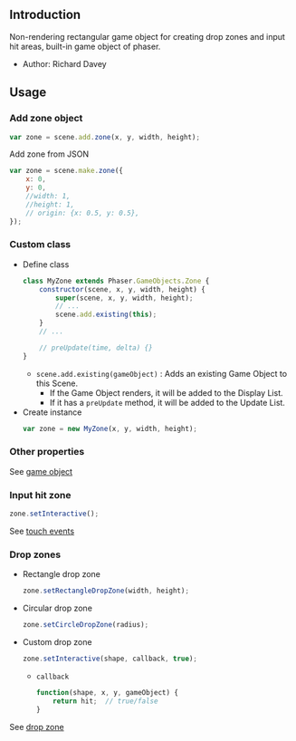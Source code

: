 ## Introduction

Non-rendering rectangular game object for creating drop zones and input hit areas, built-in game object of phaser.

- Author: Richard Davey

## Usage

### Add zone object

```javascript
var zone = scene.add.zone(x, y, width, height);
```

Add zone from JSON

```javascript
var zone = scene.make.zone({
    x: 0,
    y: 0,
    //width: 1,
    //height: 1,
    // origin: {x: 0.5, y: 0.5},
});
```

### Custom class

- Define class
    ```javascript
    class MyZone extends Phaser.GameObjects.Zone {
        constructor(scene, x, y, width, height) {
            super(scene, x, y, width, height);
            // ...
            scene.add.existing(this);
        }
        // ...

        // preUpdate(time, delta) {}
    }
    ```
    - `scene.add.existing(gameObject)` : Adds an existing Game Object to this Scene.
        - If the Game Object renders, it will be added to the Display List.
        - If it has a `preUpdate` method, it will be added to the Update List.
- Create instance
    ```javascript
    var zone = new MyZone(x, y, width, height);
    ```

### Other properties

See [game object](gameobject.md)

### Input hit zone

```javascript
zone.setInteractive();
```

See [touch events](touchevents.md#register-interactive)

### Drop zones

- Rectangle drop zone
    ```javascript
    zone.setRectangleDropZone(width, height);
    ```
- Circular drop zone
    ```javascript
    zone.setCircleDropZone(radius);
    ```
- Custom drop zone
    ```javascript
    zone.setInteractive(shape, callback, true);
    ```
    - `callback`
        ```javascript
        function(shape, x, y, gameObject) {
            return hit;  // true/false
        }
        ```
    
See [drop zone](touchevents.md#drop-zone)